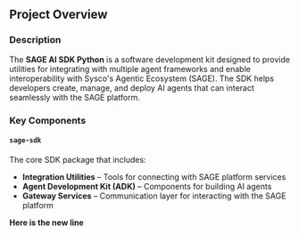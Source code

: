 ## Project Overview

### Description

The **SAGE AI SDK Python** is a software development kit designed to provide utilities for integrating with multiple agent frameworks and enable interoperability with Sysco's Agentic Ecosystem (SAGE). The SDK helps developers create, manage, and deploy AI agents that can interact seamlessly with the SAGE platform.

### Key Components

#### `sage-sdk`

The core SDK package that includes:  

- **Integration Utilities** – Tools for connecting with SAGE platform services  
- **Agent Development Kit (ADK)** – Components for building AI agents  
- **Gateway Services** – Communication layer for interacting with the SAGE platform  

**Here is the new line** 